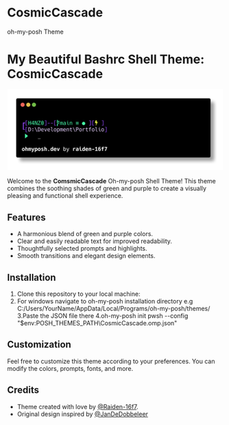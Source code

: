 # CosmicCascade
oh-my-posh Theme
# My Beautiful Bashrc Shell Theme: CosmicCascade

![CosmicCascade Theme Preview](CosmicCascade-raiden.png)

Welcome to the **ComsmicCascade** Oh-my-posh Shell Theme! This theme combines the soothing shades of green and purple to create a visually pleasing and functional shell experience.

## Features

- A harmonious blend of green and purple colors.
- Clear and easily readable text for improved readability.
- Thoughtfully selected prompts and highlights.
- Smooth transitions and elegant design elements.

## Installation

1. Clone this repository to your local machine:
2. For windows navigate to oh-my-posh installation directory
   e.g C:/Users/YourName/AppData/Local/Programs/oh-my-posh/themes/
3.Paste the JSON file there
4.oh-my-posh init pwsh --config "$env:POSH_THEMES_PATH\CosmicCascade.omp.json"

## Customization

Feel free to customize this theme according to your preferences. You can modify the colors, prompts, fonts, and more.

## Credits

- Theme created with love by [@Raiden-16f7](https://github.com/raiden-16f7).
- Original design inspired by [@JanDeDobbeleer](https://github.com/JanDeDobbeleer/oh-my-posh/blob/main/themes/nordtron.omp.json)



